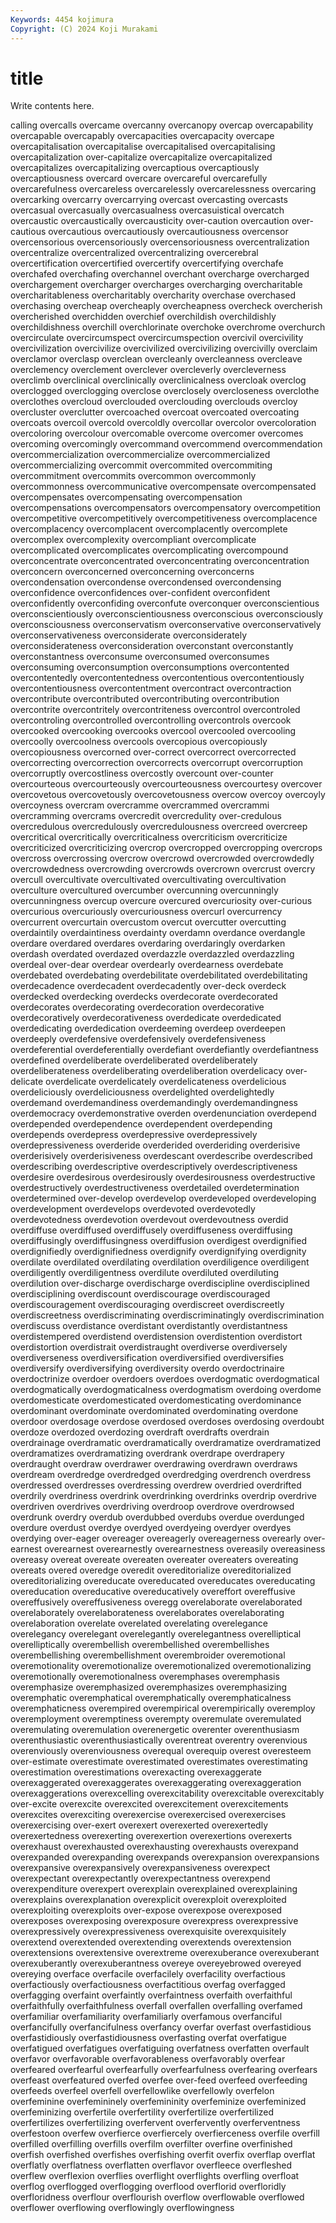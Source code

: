 ```yaml
---
Keywords: 4454 kojimura
Copyright: (C) 2024 Koji Murakami
---
```


# title

Write contents here.



calling overcalls
overcame overcanny overcanopy overcap overcapability overcapable overcapably overcapacities overcapacity overcape
overcapitalisation overcapitalise overcapitalised overcapitalising overcapitalization over-capitalize overcapitalize overcapitalized overcapitalizes overcapitalizing
overcaptious overcaptiously overcaptiousness overcard overcare overcareful overcarefully overcarefulness overcareless overcarelessly
overcarelessness overcaring overcarking overcarry overcarrying overcast overcasting overcasts overcasual overcasually
overcasualness overcasuistical overcatch overcaustic overcaustically overcausticity over-caution overcaution over-cautious overcautious
overcautiously overcautiousness overcensor overcensorious overcensoriously overcensoriousness overcentralization overcentralize overcentralized overcentralizing
overcerebral overcertification overcertified overcertify overcertifying overchafe overchafed overchafing overchannel overchant
overcharge overcharged overchargement overcharger overcharges overcharging overcharitable overcharitableness overcharitably overcharity
overchase overchased overchasing overcheap overcheaply overcheapness overcheck overcherish overcherished overchidden
overchief overchildish overchildishly overchildishness overchill overchlorinate overchoke overchrome overchurch overcirculate
overcircumspect overcircumspection overcivil overcivility overcivilization overcivilize overcivilized overcivilizing overcivilly overclaim
overclamor overclasp overclean overcleanly overcleanness overcleave overclemency overclement overclever overcleverly
overcleverness overclimb overclinical overclinically overclinicalness overcloak overclog overclogged overclogging overclose
overclosely overcloseness overclothe overclothes overcloud overclouded overclouding overclouds overcloy overcluster
overclutter overcoached overcoat overcoated overcoating overcoats overcoil overcold overcoldly overcollar
overcolor overcoloration overcoloring overcolour overcomable overcome overcomer overcomes overcoming overcomingly
overcommand overcommend overcommendation overcommercialization overcommercialize overcommercialized overcommercializing overcommit overcommited overcommiting
overcommitment overcommits overcommon overcommonly overcommonness overcommunicative overcompensate overcompensated overcompensates overcompensating
overcompensation overcompensations overcompensators overcompensatory overcompetition overcompetitive overcompetitively overcompetitiveness overcomplacence overcomplacency
overcomplacent overcomplacently overcomplete overcomplex overcomplexity overcompliant overcomplicate overcomplicated overcomplicates overcomplicating
overcompound overconcentrate overconcentrated overconcentrating overconcentration overconcern overconcerned overconcerning overconcerns overcondensation
overcondense overcondensed overcondensing overconfidence overconfidences over-confident overconfident overconfidently overconfiding overconfute
overconquer overconscientious overconscientiously overconscientiousness overconscious overconsciously overconsciousness overconservatism overconservative overconservatively
overconservativeness overconsiderate overconsiderately overconsiderateness overconsideration overconstant overconstantly overconstantness overconsume overconsumed
overconsumes overconsuming overconsumption overconsumptions overcontented overcontentedly overcontentedness overcontentious overcontentiously overcontentiousness
overcontentment overcontract overcontraction overcontribute overcontributed overcontributing overcontribution overcontrite overcontritely overcontriteness
overcontrol overcontroled overcontroling overcontrolled overcontrolling overcontrols overcook overcooked overcooking overcooks
overcool overcooled overcooling overcoolly overcoolness overcools overcopious overcopiously overcopiousness overcorned
over-correct overcorrect overcorrected overcorrecting overcorrection overcorrects overcorrupt overcorruption overcorruptly overcostliness
overcostly overcount over-counter overcourteous overcourteously overcourteousness overcourtesy overcover overcovetous overcovetously
overcovetousness overcow overcoy overcoyly overcoyness overcram overcramme overcrammed overcrammi overcramming
overcrams overcredit overcredulity over-credulous overcredulous overcredulously overcredulousness overcreed overcreep overcritical
overcritically overcriticalness overcriticism overcriticize overcriticized overcriticizing overcrop overcropped overcropping overcrops
overcross overcrossing overcrow overcrowd overcrowded overcrowdedly overcrowdedness overcrowding overcrowds overcrown
overcrust overcry overcull overcultivate overcultivated overcultivating overcultivation overculture overcultured overcumber
overcunning overcunningly overcunningness overcup overcure overcured overcuriosity over-curious overcurious overcuriously
overcuriousness overcurl overcurrency overcurrent overcurtain overcustom overcut overcutter overcutting overdaintily
overdaintiness overdainty overdamn overdance overdangle overdare overdared overdares overdaring overdaringly
overdarken overdash overdated overdazed overdazzle overdazzled overdazzling overdeal over-dear overdear
overdearly overdearness overdebate overdebated overdebating overdebilitate overdebilitated overdebilitating overdecadence overdecadent
overdecadently over-deck overdeck overdecked overdecking overdecks overdecorate overdecorated overdecorates overdecorating
overdecoration overdecorative overdecoratively overdecorativeness overdedicate overdedicated overdedicating overdedication overdeeming overdeep
overdeepen overdeeply overdefensive overdefensively overdefensiveness overdeferential overdeferentially overdefiant overdefiantly overdefiantness
overdefined overdeliberate overdeliberated overdeliberately overdeliberateness overdeliberating overdeliberation overdelicacy over-delicate overdelicate
overdelicately overdelicateness overdelicious overdeliciously overdeliciousness overdelighted overdelightedly overdemand overdemandiness overdemandingly
overdemandingness overdemocracy overdemonstrative overden overdenunciation overdepend overdepended overdependence overdependent overdepending
overdepends overdepress overdepressive overdepressively overdepressiveness overderide overderided overderiding overderisive overderisively
overderisiveness overdescant overdescribe overdescribed overdescribing overdescriptive overdescriptively overdescriptiveness overdesire overdesirous
overdesirously overdesirousness overdestructive overdestructively overdestructiveness overdetailed overdetermination overdetermined over-develop overdevelop
overdeveloped overdeveloping overdevelopment overdevelops overdevoted overdevotedly overdevotedness overdevotion overdevout overdevoutness
overdid overdiffuse overdiffused overdiffusely overdiffuseness overdiffusing overdiffusingly overdiffusingness overdiffusion overdigest
overdignified overdignifiedly overdignifiedness overdignify overdignifying overdignity overdilate overdilated overdilating overdilation
overdiligence overdiligent overdiligently overdiligentness overdilute overdiluted overdiluting overdilution over-discharge overdischarge
overdiscipline overdisciplined overdisciplining overdiscount overdiscourage overdiscouraged overdiscouragement overdiscouraging overdiscreet overdiscreetly
overdiscreetness overdiscriminating overdiscriminatingly overdiscrimination overdiscuss overdistance overdistant overdistantly overdistantness overdistempered
overdistend overdistension overdistention overdistort overdistortion overdistrait overdistraught overdiverse overdiversely overdiverseness
overdiversification overdiversified overdiversifies overdiversify overdiversifying overdiversity overdo overdoctrinaire overdoctrinize overdoer
overdoers overdoes overdogmatic overdogmatical overdogmatically overdogmaticalness overdogmatism overdoing overdome overdomesticate
overdomesticated overdomesticating overdominance overdominant overdominate overdominated overdominating overdone overdoor overdosage
overdose overdosed overdoses overdosing overdoubt overdoze overdozed overdozing overdraft overdrafts
overdrain overdrainage overdramatic overdramatically overdramatize overdramatized overdramatizes overdramatizing overdrank overdrape
overdrapery overdraught overdraw overdrawer overdrawing overdrawn overdraws overdream overdredge overdredged
overdredging overdrench overdress overdressed overdresses overdressing overdrew overdried overdrifted overdrily
overdriness overdrink overdrinking overdrinks overdrip overdrive overdriven overdrives overdriving overdroop
overdrove overdrowsed overdrunk overdry overdub overdubbed overdubs overdue overdunged overdure
overdust overdye overdyed overdyeing overdyer overdyes overdying over-eager overeager overeagerly
overeagerness overearly over-earnest overearnest overearnestly overearnestness overeasily overeasiness overeasy overeat
overeate overeaten overeater overeaters overeating overeats overed overedge overedit overeditorialize
overeditorialized overeditorializing overeducate overeducated overeducates overeducating overeducation overeducative overeducatively overeffort
overeffusive overeffusively overeffusiveness overegg overelaborate overelaborated overelaborately overelaborateness overelaborates overelaborating
overelaboration overelate overelated overelating overelegance overelegancy overelegant overelegantly overelegantness overelliptical
overelliptically overembellish overembellished overembellishes overembellishing overembellishment overembroider overemotional overemotionality overemotionalize
overemotionalized overemotionalizing overemotionally overemotionalness overemphases overemphasis overemphasize overemphasized overemphasizes overemphasizing
overemphatic overemphatical overemphatically overemphaticalness overemphaticness overempired overempirical overempirically overemploy overemployment
overemptiness overempty overemulate overemulated overemulating overemulation overenergetic overenter overenthusiasm overenthusiastic
overenthusiastically overentreat overentry overenvious overenviously overenviousness overequal overequip overest overesteem
over-estimate overestimate overestimated overestimates overestimating overestimation overestimations overexacting overexaggerate overexaggerated
overexaggerates overexaggerating overexaggeration overexaggerations overexcelling overexcitability overexcitable overexcitably over-excite overexcite
overexcited overexcitement overexcitements overexcites overexciting overexercise overexercised overexercises overexercising over-exert
overexert overexerted overexertedly overexertedness overexerting overexertion overexertions overexerts overexhaust overexhausted
overexhausting overexhausts overexpand overexpanded overexpanding overexpands overexpansion overexpansions overexpansive overexpansively
overexpansiveness overexpect overexpectant overexpectantly overexpectantness overexpend overexpenditure overexpert overexplain overexplained
overexplaining overexplains overexplanation overexplicit overexploit overexploited overexploiting overexploits over-expose overexpose
overexposed overexposes overexposing overexposure overexpress overexpressive overexpressively overexpressiveness overexquisite overexquisitely
overextend overextended overextending overextends overextension overextensions overextensive overextreme overexuberance overexuberant
overexuberantly overexuberantness overeye overeyebrowed overeyed overeying overface overfacile overfacilely overfacility
overfactious overfactiously overfactiousness overfactitious overfag overfagged overfagging overfaint overfaintly overfaintness
overfaith overfaithful overfaithfully overfaithfulness overfall overfallen overfalling overfamed overfamiliar overfamiliarity
overfamiliarly overfamous overfanciful overfancifully overfancifulness overfancy overfar overfast overfastidious overfastidiously
overfastidiousness overfasting overfat overfatigue overfatigued overfatigues overfatiguing overfatness overfatten overfault
overfavor overfavorable overfavorableness overfavorably overfear overfeared overfearful overfearfully overfearfulness overfearing
overfears overfeast overfeatured overfed overfee over-feed overfeed overfeeding overfeeds overfeel
overfell overfellowlike overfellowly overfelon overfeminine overfemininely overfemininity overfeminize overfeminized overfeminizing
overfertile overfertility overfertilize overfertilized overfertilizes overfertilizing overfervent overfervently overferventness overfestoon
overfew overfierce overfiercely overfierceness overfile overfill overfilled overfilling overfills overfilm
overfilter overfine overfinished overfish overfished overfishes overfishing overfit overfix overflap
overflat overflatly overflatness overflatten overflavor overfleece overfleshed overflew overflexion overflies
overflight overflights overfling overfloat overflog overflogged overflogging overflood overflorid overfloridly
overfloridness overflour overflourish overflow overflowable overflowed overflower overflowing overflowingly overflowingness
